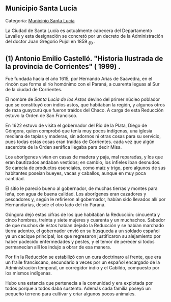 ## Municipio Santa Lucía

Categoría: [Municipio Santa Lucía](http://descubrircorrientes.com.ar/2012/index.php/1867-geografia/9-geografia-politica/departamento-lavalle/division-politica-de-lavalle-municipios/municipio-santa-lucia)

La Ciudad de Santa Lucía es actualmente cabecera del Departamento Lavalle y esta designación se concretó por un decreto de la Administración del doctor Juan Gregorio Pujol en 1859 <sub><strong><span><span>(1)</span></span></strong></sub> .

## **(1)** Antonio Emilio Castelló. "Historia Ilustrada de la provincia de Corrientes" ( 1999) . 

Fue fundada hacia el año 1615, por Hernando Arias de Saavedra, en el rincón que forma el río homónimo con el Paraná, a cuarenta leguas al Sur de la ciudad de Corrientes.

El nombre de _Santa Lucía de los Astos_ devino del primer núcleo poblador que se constituyó con indios astos, que habitaban la región, y algunos otros de raza guaycurú que fueron traídos del Chaco. A carga de esta Reducción estuvo la Orden de San Francisco.

En 1622 estuvo de visita el gobernador del Río de la Plata, Diego de Góngora, quien comprobó que tenía muy pocos indígenas, una iglesia mediana de tapias y maderas, sin adornos ni otras cosas para su servicio, pues todas estas cosas eran traídas de Corrientes. cada vez que algún sacerdote de la Orden seráfica llegaba para decir Misa.

Los aborígenes vivían en casas de madera y paja, mal reparadas, y los que eran bautizados andaban vestidos; en cambio, los infieles iban desnudos. Se carecía de productos esenciales, como maíz y trigo, pero algunos de sus habitantes poseían bueyes, vacas y caballos, aunque en muy poca cantidad.

El sitio le pareció bueno al gobernador, de muchas tierras y montes para leña, con agua de buena calidad. Los aborígenes eran cazadores y pescadores y, según le refirieron al gobernador, habían sido llevados allí por Hernandarias, desde el otro lado del río Paraná.

Góngora dejó estas cifras de los que habitaban la Reducción: cincuenta y cinco hombres, treinta y siete mujeres y cuarenta y un muchachos. Sabedor de que muchos de éstos habían dejado la Reducción y se habían marchado tierra adentro, el gobernador envió en su búsqueda a un soldado español ya un cacique principal; los que regresaron justificaron su alejamiento por haber padecido enfermedades y pestes, y el temor de perecer si todos permanecían allí los indujo a obrar de esa manera.

Por fin la Reducción se estabilizó con un cura doctrinaro al frente, que era un fraile franciscano, secundario a veces por un español encargado de la Administración temporal, un corregidor indio y el Cabildo, compuesto por los mismos indígenas.

Hubo una estancia que pertenecía a la comunidad y era explotada por todos porque a todos daba sustento. Además cada familia poseyó un pequeño terreno para cultivar y criar algunos pocos animales.